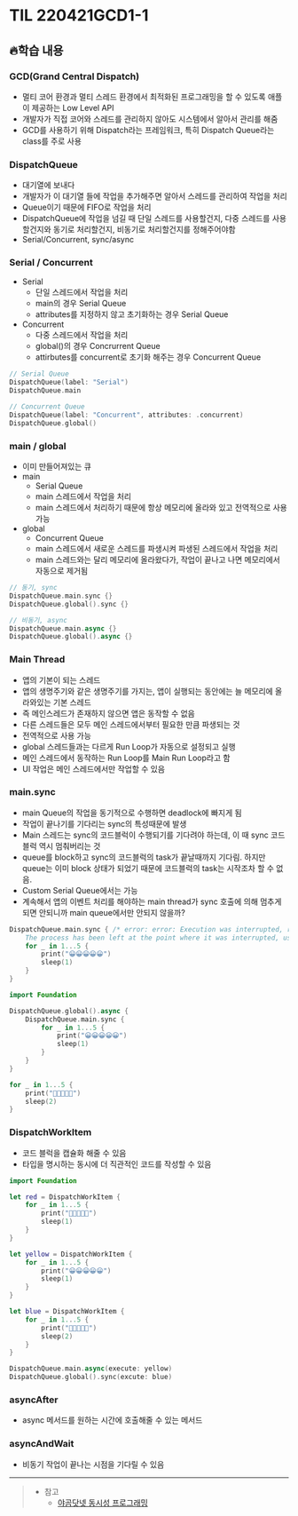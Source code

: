 # TIL 220421GCD1-1

## 🔥학습 내용

### GCD(Grand Central Dispatch)
- 멀티 코어 환경과 멀티 스레드 환경에서 최적화된 프로그래밍을 할 수 있도록 애플이 제공하는 Low Level API
- 개발자가 직접 코어와 스레드를 관리하지 않아도 시스템에서 알아서 관리를 해줌
- GCD를 사용하기 위해 Dispatch라는 프레임워크, 특히 Dispatch Queue라는 class를 주로 사용

### DispatchQueue
- 대기열에 보내다
- 개발자가 이 대기열 들에 작업을 추가해주면 알아서 스레드를 관리하여 작업을 처리
- Queue이기 때문에 FIFO로 작업을 처리
- DispatchQueue에 작업을 넘길 때 단일 스레드를 사용할건지, 다중 스레드를 사용할건지와 동기로 처리할건지, 비동기로 처리할건지를 정해주어야함
- Serial/Concurrent, sync/async

### Serial / Concurrent
- Serial
	- 단일 스레드에서 작업을 처리
	- main의 경우 Serial Queue
	- attributes를 지정하지 않고 초기화하는 경우 Serial Queue
- Concurrent
	- 다중 스레드에서 작업을 처리
	- global()의 경우 Concrurrent Queue
	- attirbutes를 concurrent로 초기화 해주는 경우 Concurrent Queue
```swift
// Serial Queue
DispatchQueue(label: "Serial")
DispatchQueue.main

// Concurrent Queue
DispatchQueue(label: "Concurrent", attributes: .concurrent)
DispatchQueue.global()
```

### main / global
- 이미 만들어져있는 큐
- main
	- Serial Queue
	- main 스레드에서 작업을 처리
	- main 스레드에서 처리하기 때문에 항상 메모리에 올라와 있고 전역적으로 사용 가능
- global
	- Concurrent Queue
	- main 스레드에서 새로운 스레드를 파생시켜 파생된 스레드에서 작업을 처리
	- main 스레드와는 달리 메모리에 올라왔다가, 작업이 끝나고 나면 메모리에서 자동으로 제거됨
```swift
// 동기, sync
DispatchQueue.main.sync {}
DispatchQueue.global().sync {}

// 비동기, async
DispatchQueue.main.async {}
DispatchQueue.global().async {}
```

### Main Thread
- 앱의 기본이 되는 스레드
- 앱의 생명주기와 같은 생명주기를 가지는, 앱이 실행되는 동안에는 늘 메모리에 올라와있는 기본 스레드
- 즉 메인스레드가 존재하지 않으면 앱은 동작할 수 없음
- 다른 스레드들은 모두 메인 스레드에서부터 필요한 만큼 파생되는 것
- 전역적으로 사용 가능
- global 스레드들과는 다르게 Run Loop가 자동으로 설정되고 실행
- 메인 스레드에서 동작하는 Run Loop를 Main Run Loop라고 함
- UI 작업은 메인 스레드에서만 작업할 수 있음

### main.sync
- main Queue의 작업을 동기적으로 수행하면 deadlock에 빠지게 됨
- 작업이 끝나기를 기다리는 sync의 특성때문에 발생
- Main 스레드는 sync의 코드블럭이 수행되기를 기다려야 하는데, 이 때 sync 코드 블럭 역시 멈춰버리는 것
- queue를 block하고 sync의 코드블럭의 task가 끝날때까지 기다림. 하지만 queue는 이미 block 상태가 되었기 때문에 코드블럭의 task는 시작조차 할 수 없음.
- Custom Serial Queue에서는 가능
- 계속해서 앱의 이벤트 처리를 해야하는 main thread가 sync 호출에 의해 멈추게 되면 안되니까 main queue에서만 안되지 않을까?

```swift
DispatchQueue.main.sync { /* error: error: Execution was interrupted, reason: EXC_BREAKPOINT (code=1, subcode=0x18011922c).
    The process has been left at the point where it was interrupted, use "thread return -x" to return to the state before expression evaluation. */
    for _ in 1...5 {
        print("😀😀😀😀😀")
        sleep(1)
    }
}
```

```swift
import Foundation

DispatchQueue.global().async {
    DispatchQueue.main.sync {
        for _ in 1...5 {
            print("😀😀😀😀😀")
            sleep(1)
        }
    }
}

for _ in 1...5 {
    print("🥶🥶🥶🥶🥶")
    sleep(2)
}
```

### DispatchWorkItem
- 코드 블럭을 캡슐화 해줄 수 있음
- 타입을 명시하는 동시에 더 직관적인 코드를 작성할 수 있음
```swift
import Foundation

let red = DispatchWorkItem {
    for _ in 1...5 {
        print("🥵🥵🥵🥵🥵")
        sleep(1)
    }
}

let yellow = DispatchWorkItem {
    for _ in 1...5 {
        print("😀😀😀😀😀")
        sleep(1)
    }
}

let blue = DispatchWorkItem {
    for _ in 1...5 {
        print("🥶🥶🥶🥶🥶")
        sleep(2)
    }
}

DispatchQueue.main.async(execute: yellow)
DispatchQueue.global().sync(excute: blue)
```

### asyncAfter
- async 메서드를 원하는 시간에 호출해줄 수 있는 메서드

### asyncAndWait
- 비동기 작업이 끝나는 시점을 기다릴 수 있음

---

> - 참고
>   - [야곰닷넷 동시성 프로그래밍](https://yagom.net/courses/동시성-프로그래밍-concurrency-programming/lessons/동시성-프로그래밍/topic/코어와-스레드/)
